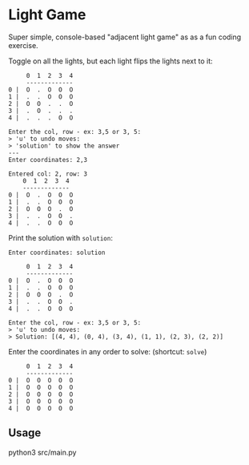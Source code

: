 # Light Game

Super simple, console-based "adjacent light game" as as a fun coding exercise.

Toggle on all the lights, but each light flips the lights next to it:

         0  1  2  3  4
         -------------
    0 |  O  .  O  O  O
    1 |  .  .  O  O  O
    2 |  O  O  .  .  O
    3 |  .  O  .  .  .
    4 |  .  .  .  O  O

    Enter the col, row - ex: 3,5 or 3, 5:
    > 'u' to undo moves:
    > 'solution' to show the answer
    ---
    Enter coordinates: 2,3
    
    Entered col: 2, row: 3
        0  1  2  3  4
        -------------
    0 |  O  .  O  O  O
    1 |  .  .  O  O  O
    2 |  O  O  O  .  O
    3 |  .  .  O  O  .
    4 |  .  .  O  O  O

Print the solution with `solution`:

    Enter coordinates: solution
    
         0  1  2  3  4
         -------------
    0 |  O  .  O  O  O
    1 |  .  .  O  O  O
    2 |  O  O  O  .  O
    3 |  .  .  O  O  .
    4 |  .  .  O  O  O

    Enter the col, row - ex: 3,5 or 3, 5:
    > 'u' to undo moves:
    > Solution: [(4, 4), (0, 4), (3, 4), (1, 1), (2, 3), (2, 2)] 

Enter the coordinates in any order to solve: (shortcut: `solve`)

         0  1  2  3  4
         -------------
    0 |  O  O  O  O  O
    1 |  O  O  O  O  O
    2 |  O  O  O  O  O
    3 |  O  O  O  O  O
    4 |  O  O  O  O  O

## Usage
python3 src/main.py
